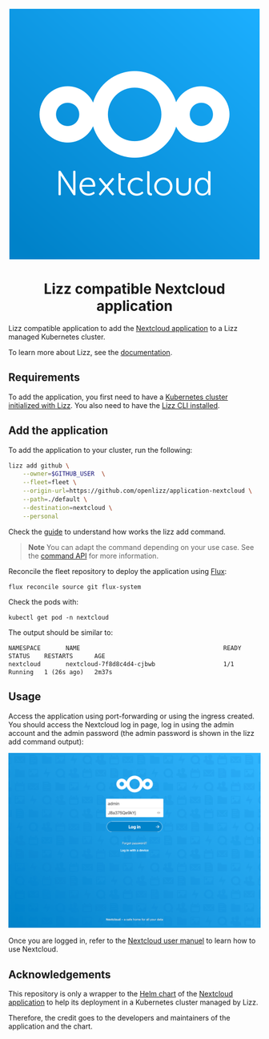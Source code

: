<p align="center">
  <img src="./assets/logo.png" alt="Nextcloud Logo">
</p>

<h1 align="center">Lizz compatible Nextcloud application</h1>

Lizz compatible application to add the [Nextcloud application](https://nextcloud.com/) to a Lizz managed Kubernetes cluster.

To learn more about Lizz, see the [documentation](https://openlizz.com).

## Requirements

To add the application, you first need to have a [Kubernetes cluster initialized with Lizz](https://openlizz.com/docs/guides/init).
You also need to have the [Lizz CLI installed](https://openlizz.com/docs/installation).

## Add the application

To add the application to your cluster, run the following:

```bash
lizz add github \
    --owner=$GITHUB_USER  \
    --fleet=fleet \
    --origin-url=https://github.com/openlizz/application-nextcloud \
    --path=./default \
    --destination=nextcloud \
    --personal
```

Check the [guide](https://openlizz.com/docs/guides/add) to understand how works the lizz add command.

> **Note**
> You can adapt the command depending on your use case. See the [command API](https://openlizz.com/docs/cli/lizz_add_github) for more information.

Reconcile the fleet repository to deploy the application using [Flux](https://fluxcd.io/):

```
flux reconcile source git flux-system
```

Check the pods with:

```
kubectl get pod -n nextcloud
```

The output should be similar to:

```
NAMESPACE       NAME                                        READY   STATUS    RESTARTS      AGE
nextcloud       nextcloud-7f8d8c4d4-cjbwb                   1/1     Running   1 (26s ago)   2m37s
```
    
## Usage

Access the application using port-forwarding or using the ingress created.
You should access the Nextcloud log in page, log in using the admin account and the admin password (the admin password is shown in the lizz add command output):

![Nextcloud log in page](./assets/login.png)

Once you are logged in, refer to the [Nextcloud user manuel](https://docs.nextcloud.com/server/latest/user_manual/en/contents.html) to learn how to use Nextcloud.

## Acknowledgements

This repository is only a wrapper to the [Helm chart](https://github.com/nextcloud/helm) of the [Nextcloud application](https://nextcloud.com/) to help its deployment in a Kubernetes cluster managed by Lizz.

Therefore, the credit goes to the developers and maintainers of the application and the chart.